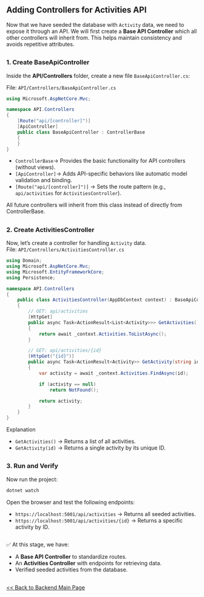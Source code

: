 ## Adding Controllers for Activities API
Now that we have seeded the database with `Activity` data, we need to expose it through an API.
We will first create a **Base API Controller** which all other controllers will inherit from. This helps maintain consistency and avoids repetitive attributes.
##

### 1. Create BaseApiController
Inside the **API/Controllers** folder, create a new file `BaseApiController.cs`:

File: `API/Controllers/BaseApiController.cs`
```csharp
using Microsoft.AspNetCore.Mvc;

namespace API.Controllers
{
    [Route("api/[controller]")]
    [ApiController]
    public class BaseApiController : ControllerBase
    {
    }
}
```
- `ControllerBase`→ Provides the basic functionality for API controllers (without views).
- `[ApiController]`→ Adds API-specific behaviors like automatic model validation and binding.
- `[Route("api/[controller]")]` → Sets the route pattern (e.g., `api/activities` for `ActivitiesController`).

All future controllers will inherit from this class instead of directly from ControllerBase.
##

### 2. Create ActivitiesController
Now, let’s create a controller for handling `Activity` data.<br/>
File: `API/Controllers/ActivitiesController.cs`
```csharp
using Domain;
using Microsoft.AspNetCore.Mvc;
using Microsoft.EntityFrameworkCore;
using Persistence;

namespace API.Controllers
{
    public class ActivitiesController(AppDbContext context) : BaseApiController
    {
        // GET: api/activities
        [HttpGet]
        public async Task<ActionResult<List<Activity>>> GetActivities()
        {
            return await _context.Activities.ToListAsync();
        }

        // GET: api/activities/{id}
        [HttpGet("{id}")]
        public async Task<ActionResult<Activity>> GetActivity(string id)
        {
            var activity = await _context.Activities.FindAsync(id);

            if (activity == null)
                return NotFound();

            return activity;
        }
    }
}
```
Explanation
- `GetActivities()` → Returns a list of all activities.<br/>
- `GetActivity(id)` → Returns a single activity by its unique ID.<br/>
##

### 3. Run and Verify
Now run the project:
```bash
dotnet watch
```
Open the browser and test the following endpoints:
- `https://localhost:5001/api/activities` → Returns all seeded activities.
- `https://localhost:5001/api/activities/{id}` → Returns a specific activity by ID.
##
:white_check_mark: At this stage, we have:
- A **Base API Controller** to standardize routes.<br/>
- An **Activities Controller** with endpoints for retrieving data.<br/>
- Verified seeded activities from the database.<br/>
##
[<< Back to Backend Main Page](https://github.com/DeadpoolDebugger/Reactivities/blob/main/wiki/Backend/BACKEND.md)
